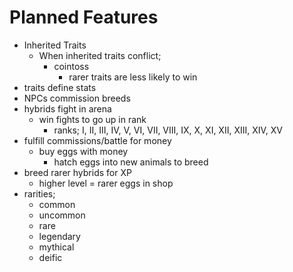 # Planned Features
- Inherited Traits
  - When inherited traits conflict;
    - cointoss
      - rarer traits are less likely to win
- traits define stats
- NPCs commission breeds
- hybrids fight in arena
  - win fights to go up in rank
    - ranks; I, II, III, IV, V, VI, VII, VIII, IX, X, XI, XII, XIII, XIV, XV
- fulfill commissions/battle for money
  - buy eggs with money
    - hatch eggs into new animals to breed
- breed rarer hybrids for XP
  - higher level = rarer eggs in shop
- rarities;
  - common
  - uncommon
  - rare
  - legendary
  - mythical
  - deific